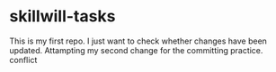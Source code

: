 # skillwill-tasks
This is my first repo.
I just want to check whether changes have been updated.
Attampting my second change for the committing practice.
conflict
